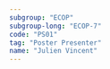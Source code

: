 ```yaml
---
subgroup: "ECOP"
subgroup-long: "ECOP-7"
code: "PS01"
tag: "Poster Presenter"
name: "Julien Vincent"
---
```

